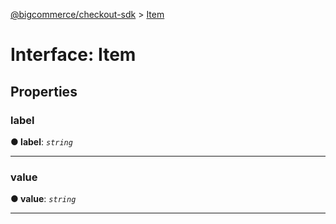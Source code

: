 [@bigcommerce/checkout-sdk](../README.md) > [Item](../interfaces/item.md)



# Interface: Item


## Properties
<a id="label"></a>

###  label

**●  label**:  *`string`* 






___

<a id="value"></a>

###  value

**●  value**:  *`string`* 






___


